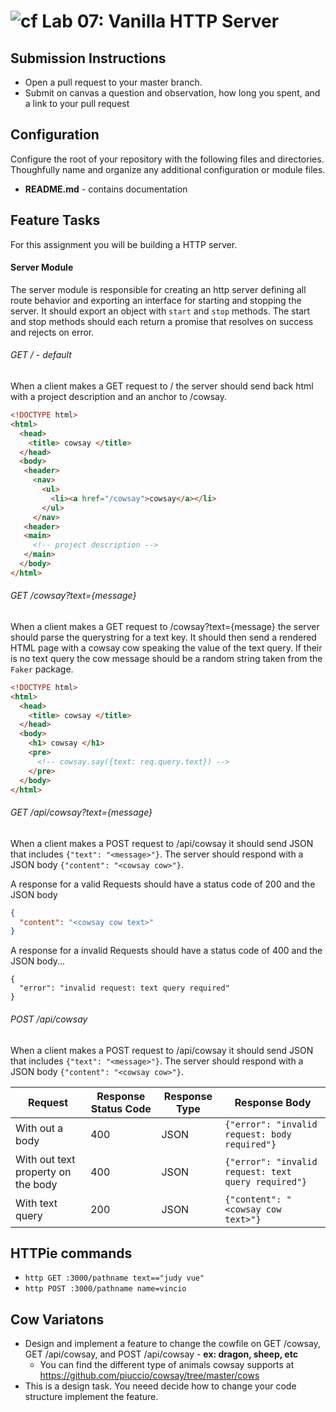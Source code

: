 ![cf](https://i.imgur.com/7v5ASc8.png) Lab 07: Vanilla HTTP Server
======

## Submission Instructions
<!-- * Work in a fork of this repository
* Work in a branch on your fork -->
* Open a pull request to your master branch.
* Submit on canvas a question and observation, how long you spent, and a link to your pull request

## Configuration
Configure the root of your repository with the following files and directories. Thoughfully name and organize any additional configuration or module files.
* **README.md** - contains documentation
<!-- * **.env** - contains env variables (should be git ignored) -->
<!-- * **.gitignore** - contains a [robust](http://gitignore.io) `.gitignore` file -->
<!-- * **.eslintrc** - contains the course linter configuration -->
<!-- * **.eslintignore** - contains the course linter ignore configuration -->
<!-- * **package.json** - contains npm package config -->
  <!-- * create a `lint` script for running eslint -->
  <!-- * create a `test` script for running tests -->
  <!-- * create a `start` script for running your server -->
<!-- * **.travis.yml** - contains Travis CI configuration -->
<!-- * **lib/** - contains module definitions -->
<!-- * **\_\_test\_\_/** - contains unit tests -->

## Feature Tasks
For this assignment you will be building a HTTP server.
#### Server Module
The server module is responsible for creating an http server defining all route behavior and exporting an interface for starting and stopping the server. It should export an object with `start` and `stop` methods. The start and stop methods should each return a promise that resolves on success and rejects on error.
###### GET / - default
When a client makes a GET request to / the server should send back html with a project description and an anchor to /cowsay.
``` html
<!DOCTYPE html>
<html>
  <head>
    <title> cowsay </title>
  </head>
  <body>
   <header>
     <nav>
       <ul>
         <li><a href="/cowsay">cowsay</a></li>
       </ul>
     </nav>
   <header>
   <main>
     <!-- project description -->
   </main>
  </body>
</html>
```

###### GET /cowsay?text={message}
When a client makes a GET request to /cowsay?text={message} the server should parse the querystring for a text key. It should then send a rendered HTML page with a cowsay cow speaking the value of the text query. If their is no text query the cow message should be a random string taken from the `Faker` package.
``` html
<!DOCTYPE html>
<html>
  <head>
    <title> cowsay </title>
  </head>
  <body>
    <h1> cowsay </h1>
    <pre>
      <!-- cowsay.say({text: req.query.text}) -->
    </pre>
  </body>
</html>
```

###### GET /api/cowsay?text={message}
When a client makes a POST request to /api/cowsay it should send JSON that includes `{"text": "<message>"}`. The server should respond with a JSON body `{"content": "<cowsay cow>"}`.

A response for a valid Requests should have a status code of 200 and the JSON body
``` json
{
  "content": "<cowsay cow text>"
}
```

A response for a invalid Requests should have a status code of 400 and the JSON body...
```
{
  "error": "invalid request: text query required"
}
```

###### POST /api/cowsay
When a client makes a POST request to /api/cowsay it should send JSON that includes `{"text": "<message>"}`. The server should respond with a JSON body `{"content": "<cowsay cow>"}`.

| Request | Response Status Code | Response Type | Response Body |
| -- | -- | -- | -- |
| With out a body | 400 | JSON | `{"error": "invalid request: body required"}` |
| With out text property on the body | 400 | JSON | `{"error": "invalid request: text query required"}` |
| With text query | 200 | JSON | `{"content": "<cowsay cow text>"}` |


## HTTPie commands
* `http GET :3000/pathname text=="judy vue"`
* `http POST :3000/pathname name=vincio`


## Cow Variatons
 * Design and implement a feature to change the cowfile on GET /cowsay, GET /api/cowsay, and POST /api/cowsay - **ex: dragon, sheep, etc**
   * You can find the different type of animals cowsay supports at https://github.com/piuccio/cowsay/tree/master/cows
* This is a design task. You neeed decide how to change your code structure implement the feature.


